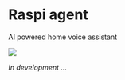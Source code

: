 # Raspi agent
AI powered home voice assistant


![](https://github.com/ownerofglory/raspi-agent/actions/workflows/build.yaml/badge.svg)


*In development ...*